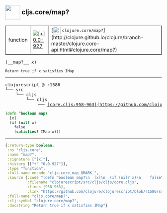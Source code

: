 ## <img width="48px" valign="middle" src="http://i.imgur.com/Hi20huC.png"> cljs.core/map?

 <table border="1">
<tr>
<td>function</td>
<td><a href="https://github.com/cljsinfo/api-refs/tree/0.0-927"><img valign="middle" alt="[+] 0.0-927" src="https://img.shields.io/badge/+-0.0--927-lightgrey.svg"></a> </td>
<td>
[<img height="24px" valign="middle" src="http://i.imgur.com/1GjPKvB.png"> <samp>clojure.core/map?</samp>](http://clojure.github.io/clojure/branch-master/clojure.core-api.html#clojure.core/map?)
</td>
</tr>
</table>

 <samp>
(__map?__ x)<br>
</samp>

```
Return true if x satisfies IMap
```

---

 <pre>
clojurescript @ r1586
└── src
    └── cljs
        └── cljs
            └── <ins>[core.cljs:958-963](https://github.com/clojure/clojurescript/blob/r1586/src/cljs/cljs/core.cljs#L958-L963)</ins>
</pre>

```clj
(defn ^boolean map?
  [x]
  (if (nil? x)
    false
    (satisfies? IMap x)))
```


---

```clj
{:return-type boolean,
 :ns "cljs.core",
 :name "map?",
 :signature ["[x]"],
 :history [["+" "0.0-927"]],
 :type "function",
 :full-name-encode "cljs.core_map_QMARK_",
 :source {:code "(defn ^boolean map?\n  [x]\n  (if (nil? x)\n    false\n    (satisfies? IMap x)))",
          :filename "clojurescript/src/cljs/cljs/core.cljs",
          :lines [958 963],
          :link "https://github.com/clojure/clojurescript/blob/r1586/src/cljs/cljs/core.cljs#L958-L963"},
 :full-name "cljs.core/map?",
 :clj-symbol "clojure.core/map?",
 :docstring "Return true if x satisfies IMap"}

```

